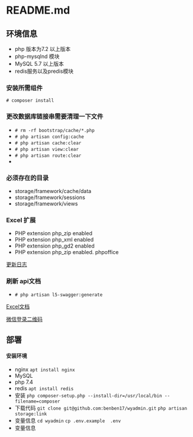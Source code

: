 # README.md

## 环境信息

- php 版本为7.2 以上版本
- php-mysqlnd 模块
- MySQL 5.7 以上版本
- redis服务以及predis模块

### 安装所需组件

`# composer install`

### 更改数据库链接串需要清理一下文件

- `# rm -rf bootstrap/cache/*.php`
- `# php artisan config:cache`
- `# php artisan cache:clear`
- `# php artisan view:clear`
- `# php artisan route:clear`
-

### 必须存在的目录

- storage/framework/cache/data
- storage/framework/sessions
- storage/framework/views

### Excel 扩展

- PHP extension php_zip enabled
- PHP extension php_xml enabled
- PHP extension php_gd2 enabled
- PHP extension php_zip enabled.   phpoffice

[更新日志](/doc/changelog.md)

### 刷新 api文档

- `# php artisan l5-swagger:generate`

[Excel文档](https://docs.laravel-excel.com/3.1/getting-started/upgrade.html)

[微信登录二维码](https://open.weixin.qq.com/connect/qrconnect?appid=wxcea7671633cc6ac2&redirect_uri=https%3A%2F%2Fapi.scly.vip%2Fapi%2Fwx%2Fcallback&response_type=code&scope=snsapi_login&state=3d6be0a4035d839573b04816624a415e#wechat_redirect)

## 部署

#### 安装环境

- nginx
`apt install nginx`
- MySQL
- php 7.4
- redis
`apt install redis`
- 安装
`php composer-setup.php --install-dir=/usr/local/bin --filename=composer`
- 下载代码
`git clone git@github.com:benben17/wyadmin.git`
`php artisan storage:link`
- 变量信息
`cd wyadmin`
`cp .env.example  .env`
- 变量信息
